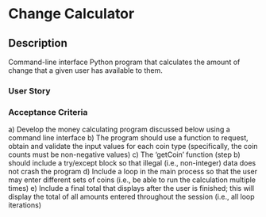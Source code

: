# Change Calculator

## Description

Command-line interface Python program that calculates the amount of change that a given user has available to them.

### User Story

### Acceptance Criteria

a) Develop the money calculating program discussed below using a command line interface
b) The program should use a function to request, obtain and validate the input values for each coin type 
(specifically, the coin counts must be non-negative values)
c) The ‘getCoin’ function (step b) should include a try/except block so that illegal (i.e., non-integer) data does 
not crash the program
d) Include a loop in the main process so that the user may enter different sets of coins (i.e., be able to run the 
calculation multiple times)
e) Include a final total that displays after the user is finished; this will display the total of all amounts entered 
throughout the session (i.e., all loop iterations)
